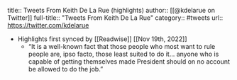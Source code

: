 title:: Tweets From Keith De La Rue (highlights)
author:: [[@kdelarue on Twitter]]
full-title:: "Tweets From Keith De La Rue"
category:: #tweets
url:: https://twitter.com/kdelarue

- Highlights first synced by [[Readwise]] [[Nov 19th, 2022]]
	- “It is a well-known fact that those people who most want to rule people are, ipso facto, those least suited to do it... anyone who is capable of getting themselves made President should on no account be allowed to do the job.”